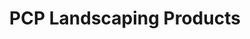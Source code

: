 ---
title: "PCP Landscaping Products"
url: /bangor/pcp-landscaping-products/
shop: Garten-Center
---